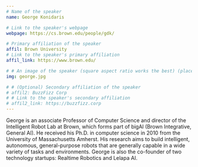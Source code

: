 ```yaml
---
# Name of the speaker
name: George Konidaris

# Link to the speaker's webpage
webpage: https://cs.brown.edu/people/gdk/

# Primary affiliation of the speaker
affil: Brown University
# Link to the speaker's primary affiliation
affil_link: https://www.brown.edu/

# # An image of the speaker (square aspect ratio works the best) (place in the `assets/img/speakers` directory)
img: george.jpg

# # (Optional) Secondary affiliation of the speaker
# affil2: BuzzFizz Corp
# # Link to the speaker's secondary affiliation 
# affil2_link: https://buzzfizz.corp
---
```


<!-- Whatever you write below will show up as the speaker's bio -->

George is an associate Professor of Computer Science and director of the Intelligent Robot Lab at Brown, which forms part of bigAI (Brown Integrative, General AI). He received his Ph.D. in computer science in 2010 from the University of Massachusetts Amherst. His research aims to build intelligent, autonomous, general-purpose robots that are generally capable in a wide variety of tasks and environments. George is also the co-founder of two technology startups: Realtime Robotics and Lelapa AI. 